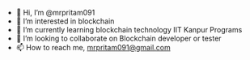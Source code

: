 - 👋 Hi, I’m @mrpritam091
- 👀 I’m interested in blockchain
- 🌱 I’m currently learning blockchain technology IIT Kanpur Programs
- 💞️ I’m looking to collaborate on Blockchain developer or tester
- 📫 How to reach me, mrpritam091@gmail.com

<!---
mrpritam091/mrpritam091 is a ✨ special ✨ repository because its `README.md` (this file) appears on your GitHub profile.
You can click the Preview link to take a look at your changes.
--->
